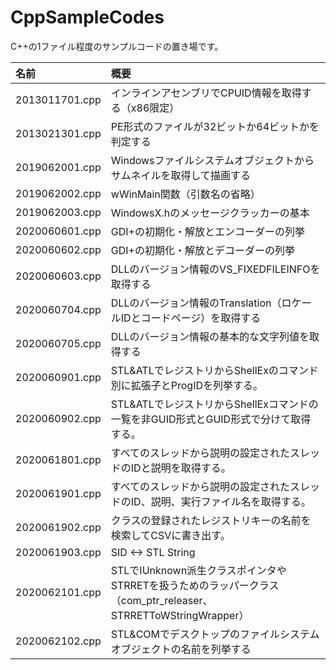# CppSampleCodes
C++の1ファイル程度のサンプルコードの置き場です。

|名前|概要|
|:--|:--|
|2013011701.cpp|インラインアセンブリでCPUID情報を取得する（x86限定）|
|2013021301.cpp|PE形式のファイルが32ビットか64ビットかを判定する|
|2019062001.cpp|Windowsファイルシステムオブジェクトからサムネイルを取得して描画する|
|2019062002.cpp|wWinMain関数（引数名の省略）|
|2019062003.cpp|WindowsX.hのメッセージクラッカーの基本|
|2020060601.cpp|GDI+の初期化・解放とエンコーダーの列挙|
|2020060602.cpp|GDI+の初期化・解放とデコーダーの列挙|
|2020060603.cpp|DLLのバージョン情報のVS_FIXEDFILEINFOを取得する|
|2020060704.cpp|DLLのバージョン情報のTranslation（ロケールIDとコードページ）を取得する|
|2020060705.cpp|DLLのバージョン情報の基本的な文字列値を取得する|
|2020060901.cpp|STL&ATLでレジストリからShellExのコマンド別に拡張子とProgIDを列挙する。|
|2020060902.cpp|STL&ATLでレジストリからShellExコマンドの一覧を非GUID形式とGUID形式で分けて取得する。|
|2020061801.cpp|すべてのスレッドから説明の設定されたスレッドのIDと説明を取得する。|
|2020061901.cpp|すべてのスレッドから説明の設定されたスレッドのID、説明、実行ファイル名を取得する。|
|2020061902.cpp|クラスの登録されたレジストリキーの名前を検索してCSVに書き出す。|
|2020061903.cpp|SID <-> STL String|
|2020062101.cpp|STLでIUnknown派生クラスポインタやSTRRETを扱うためのラッパークラス（com_ptr_releaser、STRRETToWStringWrapper）|
|2020062102.cpp|STL&COMでデスクトップのファイルシステムオブジェクトの名前を列挙する|
